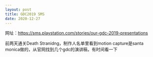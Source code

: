 ```yaml
---
layout: post
title: GDC2019 SMS
date: 2020-12-27
---
```


网址：https://sms.playstation.com/stories/our-gdc-2019-presentations

前两天通关Death Stranidng，制作人名单里看到motion capture是santa monica做的，从官网找到几个gdc的演讲稿，有时间看一下